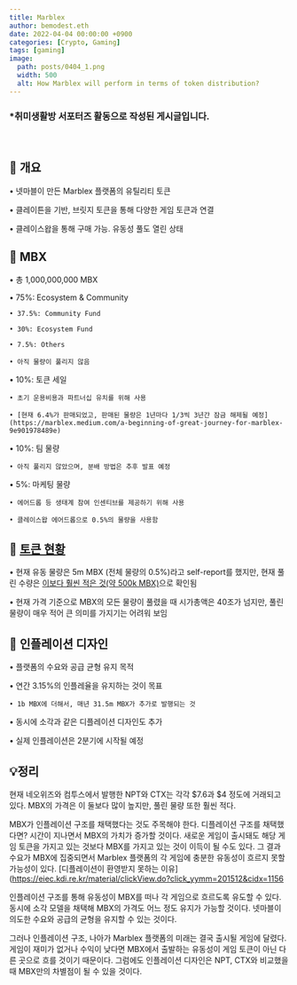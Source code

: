 ```yaml
---
title: Marblex
author: bemodest.eth
date: 2022-04-04 00:00:00 +0900
categories: [Crypto, Gaming]
tags: [gaming]
image:
  path: posts/0404_1.png
  width: 500
  alt: How Marblex will perform in terms of token distribution?
---
```


### *취미생활방 서포터즈 활동으로 작성된 게시글입니다.
　　　　　　　　　　　　　　　　　　　　　　　　　　　　　　　　　　　　　　　　　　　　    
## 🔎 개요

• 넷마블이 만든 Marblex 플랫폼의 유틸리티 토큰

• 클레이튼을 기반, 브릿지 토큰을 통해 다양한 게임 토큰과 연결

• 클레이스왑을 통해 구매 가능. 유동성 풀도 열린 상태

## 🔎 MBX
• 총 1,000,000,000 MBX

• 75%: Ecosystem & Community 

    • 37.5%: Community Fund

    • 30%: Ecosystem Fund

    • 7.5%: Others

    • 아직 물량이 풀리지 않음

• 10%: 토큰 세일

    • 초기 운용비용과 파트너십 유치를 위해 사용

    • [현재 6.4%가 판매되었고, 판매된 물량은 1년마다 1/3씩 3년간 잠금 해제될 예정](https://marblex.medium.com/a-beginning-of-great-journey-for-marblex-9e901978489e)
    
• 10%: 팀 물량

    • 아직 풀리지 않았으며, 분배 방법은 추후 발표 예정

• 5%: 마케팅 물량

    • 에어드롭 등 생태계 참여 인센티브를 제공하기 위해 사용

    • 클레이스왑 에어드롭으로 0.5%의 물량을 사용함

## 🔎 [토큰 현황](https://coinmarketcap.com/currencies/marblex/)

• 현재 유동 물량은 5m MBX (전체 물량의 0.5%)라고 self-report를 했지만, 현재 풀린 수량은 [이보다 훨씬 적은 것(약 500k MBX)](https://scope.klaytn.com/account/0xa8af3d93bf37a445ba6882804f207fa19a94057b?tabId=txList)으로 확인됨

• 현재 가격 기준으로 MBX의 모든 물량이 풀렸을 때 시가총액은 40조가 넘지만, 풀린 물량이 매우 적어 큰 의미를 가지기는 어려워 보임

## 🔎 인플레이션 디자인

• 플랫폼의 수요와 공급 균형 유지 목적

• 연간 3.15%의 인플레율을 유지하는 것이 목표

    • 1b MBX에 더해서, 매년 31.5m MBX가 추가로 발행되는 것

• 동시에 소각과 같은 디플레이션 디자인도 추가

• 실제 인플레이션은 2분기에 시작될 예정

## 💡정리
현재 네오위즈와 컴투스에서 발행한 NPT와 CTX는 각각 $7.6과 $4 정도에 거래되고 있다. MBX의 가격은 이 둘보다 많이 높지만, 풀린 물량 또한 훨씬 적다.

MBX가 인플레이션 구조를 채택했다는 것도 주목해야 한다. 디플레이션 구조를 채택했다면? 시간이 지나면서 MBX의 가치가 증가할 것이다. 새로운 게임이 출시돼도 해당 게임 토큰을 가지고 있는 것보다 MBX를 가지고 있는 것이 이득이 될 수도 있다. 그 결과 수요가 MBX에 집중되면서 Marblex 플랫폼의 각 게임에 충분한 유동성이 흐르지 못할 가능성이 있다. [디플레이션이 환영받지 못하는 이유](https://eiec.kdi.re.kr/material/clickView.do?click_yymm=201512&cidx=1156

인플레이션 구조를 통해 유동성이 MBX를 떠나 각 게임으로 흐르도록 유도할 수 있다. 동시에 소각 모델을 채택해 MBX의 가격도 어느 정도 유지가 가능할 것이다. 넷마블이 의도한 수요와 공급의 균형을 유지할 수 있는 것이다.

그러나 인플레이션 구조, 나아가 Marblex 플랫폼의 미래는 결국 출시될 게임에 달렸다. 게임이 재미가 없거나 수익이 낮다면 MBX에서 출발하는 유동성이 게임 토큰이 아닌 다른 곳으로 흐를 것이기 때문이다. 그럼에도 인플레이션 디자인은 NPT, CTX와 비교했을 때 MBX만의 차별점이 될 수 있을 것이다.
